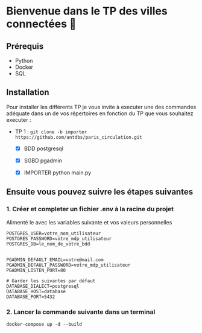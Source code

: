# Bienvenue dans le TP des villes connectées 🤙

## Prérequis

- Python
- Docker
- SQL


## Installation

Pour installer les différents TP je vous invite à executer une des commandes adéquate dans un de vos répertoires en fonction du TP que vous souhaitez executer :  

- TP 1 : ```git clone -b importer https://github.com/antdbs/paris_circulation.git```
    - [x] BDD postgresql
    - [x] SGBD pgadmin
    - [x] IMPORTER python main.py



## Ensuite vous pouvez suivre les étapes suivantes

### 1. Créer et completer un fichier .env à la racine du projet

Alimenté le avec les variables suivante et vos valeurs personnelles

```
POSTGRES_USER=votre_nom_utilisateur
POSTGRES_PASSWORD=votre_mdp_utilisateur
POSTGRES_DB=le_nom_de_votre_bdd


PGADMIN_DEFAULT_EMAIL=votre@mail.com
PGADMIN_DEFAULT_PASSWORD=votre_mdp_utilisateur
PGADMIN_LISTEN_PORT=80

# Garder les suivantes par défaut
DATABASE_DIALECT=postgresql
DATABASE_HOST=database
DATABASE_PORT=5432
```

### 2. Lancer la commande suivante dans un terminal

``` docker-compose up -d --build ```